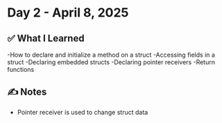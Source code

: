 # Day 2 - April 8, 2025

## ✅ What I Learned

-How to declare and initialize a method on a struct
-Accessing fields in a struct
-Declaring embedded structs
-Declaring pointer receivers
-Return functions

## ✍️ Notes

- Pointer receiver is used to change struct data
